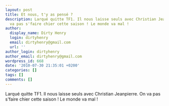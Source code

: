 ```yaml
---
layout: post
title: Et nous, t'y as pensé ?
description: Larqué quitte TF1. Il nous laisse seuls avec Christian Jeanpierre. On
  va pas s'faire chier cette saison ! Le monde va mal !
author:
  display_name: Dirty Henry
  login: dirtyhenry
  email: dirtyhenry@gmail.com
  url: ''
author_login: dirtyhenry
author_email: dirtyhenry@gmail.com
wordpress_id: 668
date: '2010-07-30 21:35:01 +0200'
categories: []
tags: []
comments: []
---
```

Larqué quitte TF1. Il nous laisse seuls avec Christian Jeanpierre. On va pas s'faire chier cette saison ! Le monde va mal !
